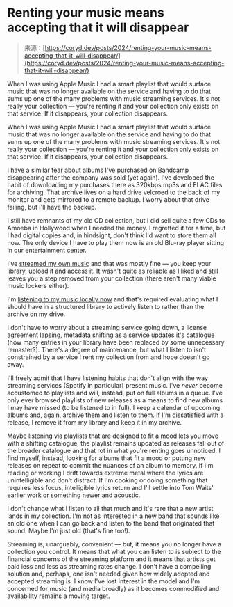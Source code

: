 <!--yml
category: 未分类
date: 2024-05-27 14:43:04
-->

# Renting your music means accepting that it will disappear

> 来源：[https://coryd.dev/posts/2024/renting-your-music-means-accepting-that-it-will-disappear/](https://coryd.dev/posts/2024/renting-your-music-means-accepting-that-it-will-disappear/)

When I was using Apple Music I had a smart playlist that would surface music that was no longer available on the service and having to do that sums up one of the many problems with music streaming services. It's not really your collection — you're renting it and your collection only exists on that service. If it disappears, your collection disappears.

When I was using Apple Music I had a smart playlist that would surface music that was no longer available on the service and having to do that sums up one of the many problems with music streaming services. It's not really your collection — you're renting it and your collection only exists on that service. If it disappears, your collection disappears.

I have a similar fear about albums I've purchased on Bandcamp disappearing after the company was sold (yet again). I've developed the habit of downloading my purchases there as 320kbps mp3s and FLAC files for archiving. That archive lives on a hard drive velcroed to the back of my monitor and gets mirrored to a remote backup. I worry about that drive failing, but I'll have the backup.

I still have remnants of my old CD collection, but I did sell quite a few CDs to Amoeba in Hollywood when I needed the money. I regretted it for a time, but I had digital copies and, in hindsight, don't think I'd want to store them all now. The only device I have to play them now is an old Blu-ray player sitting in our entertainment center.

I've [streamed my own music](/posts/2023/i-dont-want-streaming-music/) and that was mostly fine — you keep your library, upload it and access it. It wasn't quite as reliable as I liked and still leaves you a step removed from your collection (there aren't many viable music lockers either).

I'm [listening to my music locally now](/posts/2023/locally-stored-music-and-storage-as-a-meaningful-constraint/) and that's required evaluating what I should have in a structured library to actively listen to rather than the archive on my drive.

I don't have to worry about a streaming service going down, a license agreement lapsing, metadata shifting as a service updates it's catalogue (how many entries in your library have been replaced by some unnecessary remaster?). There's a degree of maintenance, but what I listen to isn't constrained by a service I rent my collection from and hope doesn't go away.

I'll freely admit that I have listening habits that don't align with the way streaming services (Spotify in particular) present music. I've *never* become accustomed to playlists and will, instead, put on full albums in a queue. I've only ever browsed playlists of new releases as a means to find new albums I may have missed (to be listened to in full). I keep a calendar of upcoming albums and, again, archive them and listen to them. If I'm dissatisfied with a release, I remove it from my library and keep it in my archive.

Maybe listening via playlists that are designed to fit a mood lets you move with a shifting catalogue, the playlist remains updated as releases fall out of the broader catalogue and that rot in what you're renting goes unnoticed. I find myself, instead, looking for albums that fit a mood or putting new releases on repeat to commit the nuances of an album to memory. If I'm reading or working I drift towards extreme metal where the lyrics are unintelligible and don't distract. If I'm cooking or doing something that requires less focus, intelligible lyrics return and I'll settle into Tom Waits' earlier work or something newer and acoustic.

I don't change what I listen to all that much and it's rare that a new artist lands in my collection. I'm not as interested in a new band that sounds like an old one when I can go back and listen to the band that originated that sound. Maybe I'm just old (that's fine too!).

Streaming is, unarguably, convenient — but, it means you no longer have a collection you control. It means that what you can listen to is subject to the financial concerns of the streaming platform and it means that artists get paid less and less as streaming rates change. I don't have a compelling solution and, perhaps, one isn't needed given how widely adopted and accepted streaming is. I know I've lost interest in the model and I'm concerned for music (and media broadly) as it becomes commodified and availability remains a moving target.